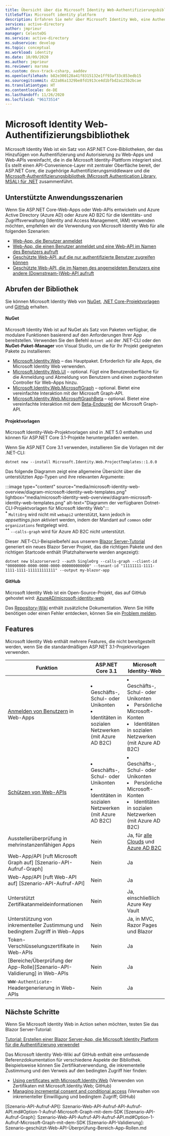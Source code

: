 ```yaml
---
title: Übersicht über die Microsoft Identity Web-Authentifizierungsbibliothek
titleSuffix: Microsoft identity platform
description: Erfahren Sie mehr über Microsoft Identity Web, eine Authentifizierungs- und Autorisierungsbibliothek für ASP.NET Core-Anwendungen, die in Azure Active Directory, Azure AD B2C, Microsoft Graph und andere Web-APIs integriert werden können.
services: active-directory
author: jmprieur
manager: CelesteDG
ms.service: active-directory
ms.subservice: develop
ms.topic: conceptual
ms.workload: identity
ms.date: 10/09/2020
ms.author: jmprieur
ms.reviewer: marsma
ms.custom: devx-track-csharp, aaddev
ms.openlocfilehash: b82e300128a41f8315132e1ff93af33c853edb15
ms.sourcegitcommit: d22a86a1329be8fd1913ce4d1bfbd2a125b2bcae
ms.translationtype: HT
ms.contentlocale: de-DE
ms.lasthandoff: 11/26/2020
ms.locfileid: "96173514"
---
```

# <a name="microsoft-identity-web-authentication-library"></a>Microsoft Identity Web-Authentifizierungsbibliothek

Microsoft Identity Web ist ein Satz von ASP.NET Core-Bibliotheken, der das Hinzufügen von Authentifizierung und Autorisierung zu Web-Apps und Web-APIs vereinfacht, die in die Microsoft Identity-Plattform integriert sind. Es stellt einen API-Convenience-Layer mit zentraler Oberfläche bereit, der ASP.NET Core, die zugehörige Authentifizierungsmiddleware und die [Microsoft-Authentifizierungsbibliothek (Microsoft Authentication Library, MSAL) für .NET](https://github.com/azuread/microsoft-authentication-library-for-dotnet) zusammenführt.

## <a name="supported-application-scenarios"></a>Unterstützte Anwendungsszenarien

Wenn Sie ASP.NET Core-Web-Apps oder Web-APIs entwickeln und Azure Active Directory (Azure AD) oder Azure AD B2C für die Identitäts- und Zugriffsverwaltung (Identity and Access Management, IAM) verwenden möchten, empfehlen wir die Verwendung von Microsoft Identity Web für alle folgenden Szenarien:

- [Web-App, die Benutzer anmeldet](scenario-web-app-sign-user-overview.md)
- [Web-App, die einen Benutzer anmeldet und eine Web-API im Namen des Benutzers aufruft](scenario-web-app-call-api-overview.md)
- [Geschützte Web-API, auf die nur authentifizierte Benutzer zugreifen können](scenario-protected-web-api-overview.md)
- [Geschützte Web-API, die im Namen des angemeldeten Benutzers eine andere (Downstream-)Web-API aufruft](scenario-web-api-call-api-overview.md)

## <a name="get-the-library"></a>Abrufen der Bibliothek

Sie können Microsoft Identity Web von [NuGet](#nuget), [.NET Core-Projektvorlagen](#project-templates) und [GitHub](#github) erhalten.

#### <a name="nuget"></a>NuGet

Microsoft Identity Web ist auf NuGet als Satz von Paketen verfügbar, die modulare Funktionen basierend auf den Anforderungen Ihrer App bereitstellen. Verwenden Sie den Befehl `dotnet add` der .NET-CLI oder den **NuGet-Paket-Manager** von Visual Studio, um die für Ihr Projekt geeigneten Pakete zu installieren:

- [Microsoft.Identity.Web](https://www.nuget.org/packages/Microsoft.Identity.Web) – das Hauptpaket. Erforderlich für alle Apps, die Microsoft Identity Web verwenden.
- [Microsoft.Identity.Web.UI](https://www.nuget.org/packages/Microsoft.Identity.Web.UI) – optional. Fügt eine Benutzeroberfläche für die Anmeldung und Abmeldung von Benutzern und einen zugeordneten Controller für Web-Apps hinzu.
- [Microsoft.Identity.Web.MicrosoftGraph](https://www.nuget.org/packages/Microsoft.Identity.Web.MicrosoftGraph) – optional. Bietet eine vereinfachte Interaktion mit der Microsoft Graph-API.
- [Microsoft.Identity.Web.MicrosoftGraphBeta](https://www.nuget.org/packages/Microsoft.Identity.Web.MicrosoftGraphBeta) – optional. Bietet eine vereinfachte Interaktion mit dem [Beta-Endpunkt](/graph/api/overview?view=graph-rest-beta&preserve-view=true) der Microsoft Graph-API.

#### <a name="project-templates"></a>Projektvorlagen

Microsoft Identity-Web-Projektvorlagen sind in .NET 5.0 enthalten und können für ASP.NET Core 3.1-Projekte heruntergeladen werden.

Wenn Sie ASP.NET Core 3.1 verwenden, installieren Sie die Vorlagen mit der .NET-CLI:

```dotnetcli
dotnet new --install Microsoft.Identity.Web.ProjectTemplates::1.0.0
```

Das folgende Diagramm zeigt eine allgemeine Übersicht über die unterstützten App-Typen und ihre relevanten Argumente:

:::image type="content" source="media/microsoft-identity-web-overview/diagram-microsoft-identity-web-templates.png" lightbox="media/microsoft-identity-web-overview/diagram-microsoft-identity-web-templates.png" alt-text="Diagramm der verfügbaren Dotnet-CLI-Projektvorlagen für Microsoft Identity Web":::
<br /><sup><b>*</b></sup> `MultiOrg` wird nicht mit `webapi2` unterstützt, kann jedoch in *appsettings.json* aktiviert werden, indem der Mandant auf `common` oder `organizations` festgelegt wird.
<br /><sup><b>**</b></sup> `--calls-graph` wird für Azure AD B2C nicht unterstützt.

Dieser .NET-CLI-Beispielbefehl aus unserem [Blazor Server-Tutorial](tutorial-blazor-server.md) generiert ein neues Blazor Server Projekt, das die richtigen Pakete und den richtigen Startcode enthält (Platzhalterwerte werden angezeigt):

```dotnetcli
dotnet new blazorserver2 --auth SingleOrg --calls-graph --client-id "00000000-0000-0000-0000-000000000000" --tenant-id "11111111-1111-1111-1111-111111111111" --output my-blazor-app
```

#### <a name="github"></a>GitHub

Microsoft Identity Web ist ein Open-Source-Projekt, das auf GitHub gehostet wird: <a href="https://github.com/AzureAD/microsoft-identity-web" target="_blank">AzureAD/microsoft-identity-web<span class="docon docon-navigate-external x-hidden-focus"></span></a>

Das [Repository-Wiki](https://github.com/AzureAD/microsoft-identity-web/wiki) enthält zusätzliche Dokumentation. Wenn Sie Hilfe benötigen oder einen Fehler entdecken, können Sie ein [Problem melden](https://github.com/AzureAD/microsoft-identity-web/issues).

## <a name="features"></a>Features

Microsoft Identity Web enthält mehrere Features, die nicht bereitgestellt werden, wenn Sie die standardmäßigen ASP.NET 3.1-Projektvorlagen verwenden.

| Funktion                                                                                  | ASP.NET Core 3.1                                                     | Microsoft Identity-Web                                                                                  |
|------------------------------------------------------------------------------------------|----------------------------------------------------------------------|---------------------------------------------------------------------------------------------------------|
| [Anmelden von Benutzern](scenario-web-app-sign-user-app-configuration.md) in Web-Apps             | <li>Geschäfts-, Schul- oder Unikonten<li>Identitäten in sozialen Netzwerken (mit Azure AD B2C) | <li>Geschäfts-, Schul- oder Unikonten<li>Persönliche Microsoft-Konten<li>Identitäten in sozialen Netzwerken (mit Azure AD B2C)     |
| [Schützen von Web-APIs](scenario-protected-web-api-app-configuration.md#microsoftidentityweb) | <li>Geschäfts-, Schul- oder Unikonten<li>Identitäten in sozialen Netzwerken (mit Azure AD B2C) | <li>Geschäfts-, Schul- oder Unikonten<li>Persönliche Microsoft-Konten<li>Identitäten in sozialen Netzwerken (mit Azure AD B2C)     |
| Ausstellerüberprüfung in mehrinstanzenfähigen Apps                                                   | Nein                                                                   | Ja, für [alle Clouds](authentication-national-cloud.md) und [Azure AD B2C](../../active-directory-b2c/index.yml) |
| Web-App/API [ruft Microsoft Graph auf] [Szenario-API-Aufruf-Graph]                             | Nein                                                                   | Ja                                                                                                     |
| Web-App/API [ruft Web-API auf] [Szenario-API-Aufruf-API]                                       | Nein                                                                   | Ja                                                                                                     |
| Unterstützt Zertifikatanmeldeinformationen                                                         | Nein                                                                   | Ja, einschließlich Azure Key Vault                                                                          |
| Unterstützung von inkrementeller Zustimmung und bedingtem Zugriff in Web-Apps                           | Nein                                                                   | Ja, in MVC, Razor Pages und Blazor                                                                    |
| Token-Verschlüsselungszertifikate in Web-APIs                                                | Nein                                                                   | Ja                                                                                                     |
| [Bereiche/Überprüfung der App-Rolle][Szenario-API-Validierung] in Web-APIs                        | Nein                                                                   | Ja                                                                                                     |
| `WWW-Authenticate`-Headergenerierung in Web-APIs                                         | Nein                                                                   | Ja                                                                                                     |

## <a name="next-steps"></a>Nächste Schritte

Wenn Sie Microsoft Identity Web in Action sehen möchten, testen Sie das Blazor Server-Tutorial:

[Tutorial: Erstellen einer Blazor Server-App, die Microsoft Identity Platform für die Authentifizierung verwendet](tutorial-blazor-server.md)

Das Microsoft Identity Web-Wiki auf GitHub enthält eine umfassende Referenzdokumentation für verschiedene Aspekte der Bibliothek. Beispielsweise können Sie Zertifikatverwendung, die inkrementelle Zustimmung und den Verweis auf den bedingten Zugriff hier finden:

- <a href="https://github.com/AzureAD/microsoft-identity-web/wiki/Using-certificates" target="_blank">Using certificates with Microsoft.Identity.Web<span class="docon docon-navigate-external x-hidden-focus"></span></a> (Verwenden von Zertifikaten mit Microsoft.Identity.Web; GitHub)
- <a href="https://github.com/AzureAD/microsoft-identity-web/wiki/Managing-incremental-consent-and-conditional-access" target="_blank">Managing incremental consent and conditional access<span class="docon docon-navigate-external x-hidden-focus"></span></a> (Verwalten von inkrementeller Einwilligung und bedingtem Zugriff; GitHub)

<!-- LINKS -->
<!--  [miw-certs]: microsoft-identity-web-certificates.md  -->
<!--  [miw-certs-decrypt]: microsoft-identity-web-certificates.md#decryption-certificates  -->
<!--  [miw-inc-consent-ca-header]: microsoft-identity-web-consent-conditional-access.md#handling-incremental-consent-or-conditional-access-in-web-apis  -->
<!--  [miw-inc-consent-ca]: microsoft-identity-web-consent-conditional-access.md  -->
[Szenario-API-Aufruf-API]: Szenario-Web-API-Aufruf-API-Aufruf-API.md#Option-1-Aufruf-Microsoft-Graph-mit-dem-SDK [Szenario-API-Aufruf-Graph]: Szenario-Web-API-Aufruf-API-Aufruf-API.md#Option-1-Aufruf-Microsoft-Graph-mit-dem-SDK [Szenario-API-Validierung]: Szenario-geschützt-Web-API-Überprüfung-Bereich-App-Rollen.md